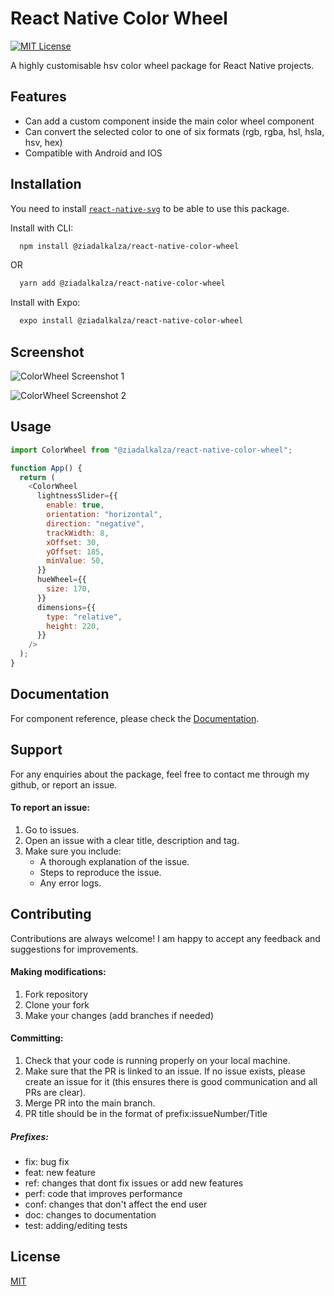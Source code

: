 # React Native Color Wheel

[![MIT License](https://img.shields.io/badge/License-MIT-green.svg)](https://choosealicense.com/licenses/mit/)

A highly customisable hsv color wheel package for React Native projects.

## Features

- Can add a custom component inside the main color wheel component
- Can convert the selected color to one of six formats (rgb, rgba, hsl, hsla, hsv, hex)
- Compatible with Android and IOS

## Installation

You need to install [`react-native-svg`](https://www.npmjs.com/package/react-native-svg) to be able to use this package.

Install with CLI:

```bash
  npm install @ziadalkalza/react-native-color-wheel
```

OR

```bash
  yarn add @ziadalkalza/react-native-color-wheel
```

Install with Expo:

```bash
  expo install @ziadalkalza/react-native-color-wheel
```

## Screenshot

![ColorWheel Screenshot 1](https://user-images.githubusercontent.com/84280036/213895928-45b96554-20bf-47fa-aab7-fa5b50c0402e.jpeg)

![ColorWheel Screenshot 2](https://user-images.githubusercontent.com/84280036/213895936-191f22a0-0667-4594-b879-5b259e1408db.jpeg)

## Usage

```javascript
import ColorWheel from "@ziadalkalza/react-native-color-wheel";

function App() {
  return (
    <ColorWheel
      lightnessSlider={{
        enable: true,
        orientation: "horizontal",
        direction: "negative",
        trackWidth: 8,
        xOffset: 30,
        yOffset: 185,
        minValue: 50,
      }}
      hueWheel={{
        size: 170,
      }}
      dimensions={{
        type: "relative",
        height: 220,
      }}
    />
  );
}
```

## Documentation

For component reference, please check the [Documentation](https://github.com/ziadalkalza/react-native-color-wheel/blob/master/DOCUMENTATION.md).

## Support

For any enquiries about the package, feel free to contact me through my github, or report an issue.

#### To report an issue:

1. Go to issues.
2. Open an issue with a clear title, description and tag.
3. Make sure you include:
   - A thorough explanation of the issue.
   - Steps to reproduce the issue.
   - Any error logs.

## Contributing

Contributions are always welcome! I am happy to accept any feedback and suggestions for improvements.

#### Making modifications:

1. Fork repository
2. Clone your fork
3. Make your changes (add branches if needed)

#### Committing:

1. Check that your code is running properly on your local machine.
2. Make sure that the PR is linked to an issue. If no issue exists, please create an issue for it (this ensures there is good communication and all PRs are clear).
3. Merge PR into the main branch.
4. PR title should be in the format of prefix:issueNumber/Title

##### Prefixes:

- fix: bug fix
- feat: new feature
- ref: changes that dont fix issues or add new features
- perf: code that improves performance
- conf: changes that don't affect the end user
- doc: changes to documentation
- test: adding/editing tests

## License

[MIT](https://choosealicense.com/licenses/mit/)
